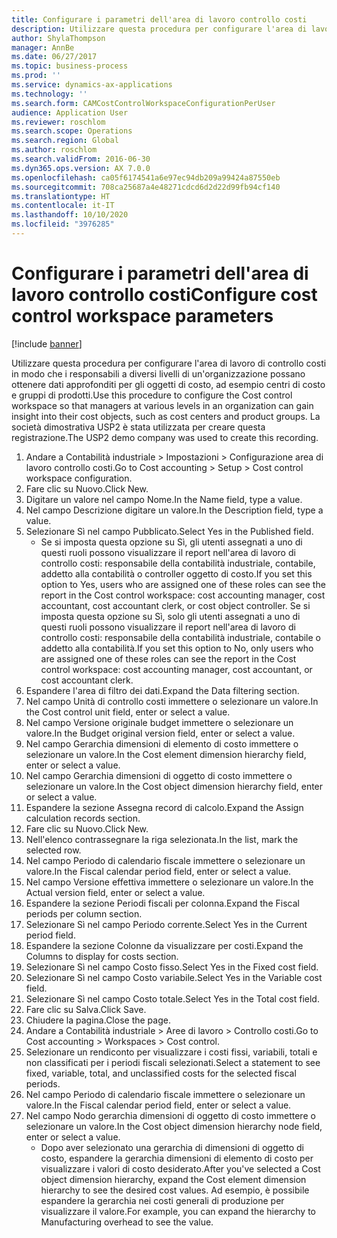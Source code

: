```yaml
---
title: Configurare i parametri dell'area di lavoro controllo costi
description: Utilizzare questa procedura per configurare l'area di lavoro di controllo costi in modo che i responsabili a diversi livelli di un'organizzazione possano ottenere dati approfonditi per gli oggetti di costo, ad esempio centri di costo e gruppi di prodotti.
author: ShylaThompson
manager: AnnBe
ms.date: 06/27/2017
ms.topic: business-process
ms.prod: ''
ms.service: dynamics-ax-applications
ms.technology: ''
ms.search.form: CAMCostControlWorkspaceConfigurationPerUser
audience: Application User
ms.reviewer: roschlom
ms.search.scope: Operations
ms.search.region: Global
ms.author: roschlom
ms.search.validFrom: 2016-06-30
ms.dyn365.ops.version: AX 7.0.0
ms.openlocfilehash: ca05f6174541a6e97ec94db209a99424a87550eb
ms.sourcegitcommit: 708ca25687a4e48271cdcd6d2d22d99fb94cf140
ms.translationtype: HT
ms.contentlocale: it-IT
ms.lasthandoff: 10/10/2020
ms.locfileid: "3976285"
---
```

# <a name="configure-cost-control-workspace-parameters"></a><span data-ttu-id="f4f10-103">Configurare i parametri dell'area di lavoro controllo costi</span><span class="sxs-lookup"><span data-stu-id="f4f10-103">Configure cost control workspace parameters</span></span>

[!include [banner](../../includes/banner.md)]

<span data-ttu-id="f4f10-104">Utilizzare questa procedura per configurare l'area di lavoro di controllo costi in modo che i responsabili a diversi livelli di un'organizzazione possano ottenere dati approfonditi per gli oggetti di costo, ad esempio centri di costo e gruppi di prodotti.</span><span class="sxs-lookup"><span data-stu-id="f4f10-104">Use this procedure to configure the Cost control workspace so that managers at various levels in an organization can gain insight into their cost objects, such as cost centers and product groups.</span></span> <span data-ttu-id="f4f10-105">La società dimostrativa USP2 è stata utilizzata per creare questa registrazione.</span><span class="sxs-lookup"><span data-stu-id="f4f10-105">The USP2 demo company was used to create this recording.</span></span>

1. <span data-ttu-id="f4f10-106">Andare a Contabilità industriale > Impostazioni > Configurazione area di lavoro controllo costi.</span><span class="sxs-lookup"><span data-stu-id="f4f10-106">Go to Cost accounting > Setup > Cost control workspace configuration.</span></span>
2. <span data-ttu-id="f4f10-107">Fare clic su Nuovo.</span><span class="sxs-lookup"><span data-stu-id="f4f10-107">Click New.</span></span>
3. <span data-ttu-id="f4f10-108">Digitare un valore nel campo Nome.</span><span class="sxs-lookup"><span data-stu-id="f4f10-108">In the Name field, type a value.</span></span>
4. <span data-ttu-id="f4f10-109">Nel campo Descrizione digitare un valore.</span><span class="sxs-lookup"><span data-stu-id="f4f10-109">In the Description field, type a value.</span></span>
5. <span data-ttu-id="f4f10-110">Selezionare Sì nel campo Pubblicato.</span><span class="sxs-lookup"><span data-stu-id="f4f10-110">Select Yes in the Published field.</span></span>
    * <span data-ttu-id="f4f10-111">Se si imposta questa opzione su Sì, gli utenti assegnati a uno di questi ruoli possono visualizzare il report nell'area di lavoro di controllo costi: responsabile della contabilità industriale, contabile, addetto alla contabilità o controller oggetto di costo.</span><span class="sxs-lookup"><span data-stu-id="f4f10-111">If you set this option to Yes, users who are assigned one of these roles can see the report in the Cost control workspace: cost accounting manager, cost accountant, cost accountant clerk, or cost object controller.</span></span> <span data-ttu-id="f4f10-112">Se si imposta questa opzione su Sì, solo gli utenti assegnati a uno di questi ruoli possono visualizzare il report nell'area di lavoro di controllo costi: responsabile della contabilità industriale, contabile o addetto alla contabilità.</span><span class="sxs-lookup"><span data-stu-id="f4f10-112">If you set this option to No, only users who are assigned one of these roles can see the report in the Cost control workspace: cost accounting manager, cost accountant, or cost accountant clerk.</span></span>  
6. <span data-ttu-id="f4f10-113">Espandere l'area di filtro dei dati.</span><span class="sxs-lookup"><span data-stu-id="f4f10-113">Expand the Data filtering section.</span></span>
7. <span data-ttu-id="f4f10-114">Nel campo Unità di controllo costi immettere o selezionare un valore.</span><span class="sxs-lookup"><span data-stu-id="f4f10-114">In the Cost control unit field, enter or select a value.</span></span>
8. <span data-ttu-id="f4f10-115">Nel campo Versione originale budget immettere o selezionare un valore.</span><span class="sxs-lookup"><span data-stu-id="f4f10-115">In the Budget original version field, enter or select a value.</span></span>
9. <span data-ttu-id="f4f10-116">Nel campo Gerarchia dimensioni di elemento di costo immettere o selezionare un valore.</span><span class="sxs-lookup"><span data-stu-id="f4f10-116">In the Cost element dimension hierarchy field, enter or select a value.</span></span>
10. <span data-ttu-id="f4f10-117">Nel campo Gerarchia dimensioni di oggetto di costo immettere o selezionare un valore.</span><span class="sxs-lookup"><span data-stu-id="f4f10-117">In the Cost object dimension hierarchy field, enter or select a value.</span></span>
11. <span data-ttu-id="f4f10-118">Espandere la sezione Assegna record di calcolo.</span><span class="sxs-lookup"><span data-stu-id="f4f10-118">Expand the Assign calculation records section.</span></span>
12. <span data-ttu-id="f4f10-119">Fare clic su Nuovo.</span><span class="sxs-lookup"><span data-stu-id="f4f10-119">Click New.</span></span>
13. <span data-ttu-id="f4f10-120">Nell'elenco contrassegnare la riga selezionata.</span><span class="sxs-lookup"><span data-stu-id="f4f10-120">In the list, mark the selected row.</span></span>
14. <span data-ttu-id="f4f10-121">Nel campo Periodo di calendario fiscale immettere o selezionare un valore.</span><span class="sxs-lookup"><span data-stu-id="f4f10-121">In the Fiscal calendar period field, enter or select a value.</span></span>
15. <span data-ttu-id="f4f10-122">Nel campo Versione effettiva immettere o selezionare un valore.</span><span class="sxs-lookup"><span data-stu-id="f4f10-122">In the Actual version field, enter or select a value.</span></span>
16. <span data-ttu-id="f4f10-123">Espandere la sezione Periodi fiscali per colonna.</span><span class="sxs-lookup"><span data-stu-id="f4f10-123">Expand the Fiscal periods per column section.</span></span>
17. <span data-ttu-id="f4f10-124">Selezionare Sì nel campo Periodo corrente.</span><span class="sxs-lookup"><span data-stu-id="f4f10-124">Select Yes in the Current period field.</span></span>
18. <span data-ttu-id="f4f10-125">Espandere la sezione Colonne da visualizzare per costi.</span><span class="sxs-lookup"><span data-stu-id="f4f10-125">Expand the Columns to display for costs section.</span></span>
19. <span data-ttu-id="f4f10-126">Selezionare Sì nel campo Costo fisso.</span><span class="sxs-lookup"><span data-stu-id="f4f10-126">Select Yes in the Fixed cost field.</span></span>
20. <span data-ttu-id="f4f10-127">Selezionare Sì nel campo Costo variabile.</span><span class="sxs-lookup"><span data-stu-id="f4f10-127">Select Yes in the Variable cost field.</span></span>
21. <span data-ttu-id="f4f10-128">Selezionare Sì nel campo Costo totale.</span><span class="sxs-lookup"><span data-stu-id="f4f10-128">Select Yes in the Total cost field.</span></span>
22. <span data-ttu-id="f4f10-129">Fare clic su Salva.</span><span class="sxs-lookup"><span data-stu-id="f4f10-129">Click Save.</span></span>
23. <span data-ttu-id="f4f10-130">Chiudere la pagina.</span><span class="sxs-lookup"><span data-stu-id="f4f10-130">Close the page.</span></span>
24. <span data-ttu-id="f4f10-131">Andare a Contabilità industriale > Aree di lavoro > Controllo costi.</span><span class="sxs-lookup"><span data-stu-id="f4f10-131">Go to Cost accounting > Workspaces > Cost control.</span></span>
25. <span data-ttu-id="f4f10-132">Selezionare un rendiconto per visualizzare i costi fissi, variabili, totali e non classificati per i periodi fiscali selezionati.</span><span class="sxs-lookup"><span data-stu-id="f4f10-132">Select a statement to see fixed, variable, total, and unclassified costs for the selected fiscal periods.</span></span>
26. <span data-ttu-id="f4f10-133">Nel campo Periodo di calendario fiscale immettere o selezionare un valore.</span><span class="sxs-lookup"><span data-stu-id="f4f10-133">In the Fiscal calendar period field, enter or select a value.</span></span>
27. <span data-ttu-id="f4f10-134">Nel campo Nodo gerarchia dimensioni di oggetto di costo immettere o selezionare un valore.</span><span class="sxs-lookup"><span data-stu-id="f4f10-134">In the Cost object dimension hierarchy node field, enter or select a value.</span></span>
    * <span data-ttu-id="f4f10-135">Dopo aver selezionato una gerarchia di dimensioni di oggetto di costo, espandere la gerarchia dimensioni di elemento di costo per visualizzare i valori di costo desiderato.</span><span class="sxs-lookup"><span data-stu-id="f4f10-135">After you've selected a Cost object dimension hierarchy, expand the Cost element dimension hierarchy to see the desired cost values.</span></span> <span data-ttu-id="f4f10-136">Ad esempio, è possibile espandere la gerarchia nei costi generali di produzione per visualizzare il valore.</span><span class="sxs-lookup"><span data-stu-id="f4f10-136">For example, you can expand the hierarchy to Manufacturing overhead to see the value.</span></span>  

